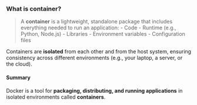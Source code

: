 ### What is container?
>A **container** is a lightweight, standalone package that includes everything needed to run an application:
    - Code
    - Runtime (e.g., Python, Node.js)
    - Libraries
    - Environment variables
    - Configuration files

Containers are **isolated** from each other and from the host system, ensuring consistency across different environments (e.g., your laptop, a server, or the cloud).

#### Summary
Docker is a tool for **packaging, distributing, and running applications** in isolated environments called **containers**.